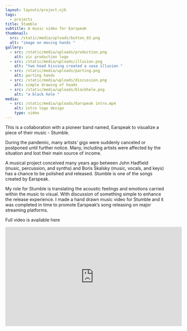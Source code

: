 ```yaml
---
layout: layouts/project.njk
tags:
  - projects
title: Stumble
subtitle: A music video for Earspeak
thumbnail:
  src: /static/media/uploads/button_03.png
  alt: "image on moving hands "
gallery:
  - src: /static/media/uploads/production.png
    alt: zic production logo
  - src: /static/media/uploads/illusion.png
    alt: "two head kissing created a vase illusion "
  - src: /static/media/uploads/parting.png
    alt: parting hands
  - src: /static/media/uploads/discussion.png
    alt: simple drawing of heads
  - src: /static/media/uploads/blackhole.png
    alt: "a black hole "
media:
  - src: /static/media/uploads/Earspeak intro.mp4
    alt: intro logo design
    type: video
---
```

This is a collaboration with a pioneer band named, Earspeak to visualize a piece of their music - Stumble.

During the pandemic, many artists’ gigs were suddenly canceled or postponed until further notice. Many, including artists were affected by the situation and lost their main source of income.

A musical project conceived many years ago between John Hadfield (music, percussion, and synths) and Boris Skalsky (music, vocals, and keys) has a chance to be polished and released. Stumble is one of the songs created by Earspeak.

My role for Stumble is translating the acoustic feelings and emotions carried within the music to visual. With discussion of something simple to enhance the release experience. I made a hand drawn music video for Stumble and it was completed in time to promote Earspeak’s song releasing on major streaming platforms.



Full video is available here

<iframe width="560" height="315" src="https://www.youtube.com/embed/DQRD37tY7m8" frameborder="0" allow="accelerometer; autoplay; encrypted-media; gyroscope; picture-in-picture" allowfullscreen></iframe>